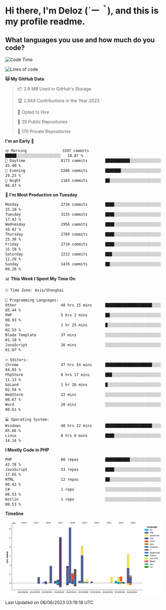 # **Hi there, I'm Deloz (*´ー｀*), and this is my profile readme.**

## **What languages you use and how much do you code?**

<!--START_SECTION:waka-->
![Code Time](http://img.shields.io/badge/Code%20Time-1%2C623%20hrs%2048%20mins-blue)

![Lines of code](https://img.shields.io/badge/From%20Hello%20World%20I%27ve%20Written-30.9%20million%20lines%20of%20code-blue)

**🐱 My GitHub Data** 

> 📦 2.9 MB Used in GitHub's Storage 
 > 
> 🏆 2,848 Contributions in the Year 2023
 > 
> 💼 Opted to Hire
 > 
> 📜 29 Public Repositories 
 > 
> 🔑 170 Private Repositories 
 > 
**I'm an Early 🐤** 

```text
🌞 Morning                3397 commits        █████░░░░░░░░░░░░░░░░░░░░   18.87 % 
🌆 Daytime                8173 commits        ███████████░░░░░░░░░░░░░░   45.40 % 
🌃 Evening                5266 commits        ███████░░░░░░░░░░░░░░░░░░   29.25 % 
🌙 Night                  1165 commits        ██░░░░░░░░░░░░░░░░░░░░░░░   06.47 % 
```
📅 **I'm Most Productive on Tuesday** 

```text
Monday                   2734 commits        ████░░░░░░░░░░░░░░░░░░░░░   15.19 % 
Tuesday                  3135 commits        ████░░░░░░░░░░░░░░░░░░░░░   17.42 % 
Wednesday                2956 commits        ████░░░░░░░░░░░░░░░░░░░░░   16.42 % 
Thursday                 2769 commits        ████░░░░░░░░░░░░░░░░░░░░░   15.38 % 
Friday                   2719 commits        ████░░░░░░░░░░░░░░░░░░░░░   15.10 % 
Saturday                 2212 commits        ███░░░░░░░░░░░░░░░░░░░░░░   12.29 % 
Sunday                   1476 commits        ██░░░░░░░░░░░░░░░░░░░░░░░   08.20 % 
```


📊 **This Week I Spent My Time On** 

```text
🕑︎ Time Zone: Asia/Shanghai

💬 Programming Languages: 
Other                    48 hrs 15 mins      █████████████████████░░░░   85.44 % 
PHP                      5 hrs 2 mins        ██░░░░░░░░░░░░░░░░░░░░░░░   08.93 % 
Go                       1 hr 25 mins        █░░░░░░░░░░░░░░░░░░░░░░░░   02.53 % 
Blade Template           37 mins             ░░░░░░░░░░░░░░░░░░░░░░░░░   01.10 % 
JavaScript               36 mins             ░░░░░░░░░░░░░░░░░░░░░░░░░   01.07 % 

🔥 Editors: 
Chrome                   47 hrs 54 mins      █████████████████████░░░░   84.83 % 
PhpStorm                 6 hrs 17 mins       ███░░░░░░░░░░░░░░░░░░░░░░   11.13 % 
GoLand                   1 hr 26 mins        █░░░░░░░░░░░░░░░░░░░░░░░░   02.54 % 
WebStorm                 22 mins             ░░░░░░░░░░░░░░░░░░░░░░░░░   00.67 % 
Word                     20 mins             ░░░░░░░░░░░░░░░░░░░░░░░░░   00.61 % 

💻 Operating System: 
Windows                  48 hrs 22 mins      █████████████████████░░░░   85.66 % 
Linux                    8 hrs 6 mins        ████░░░░░░░░░░░░░░░░░░░░░   14.34 % 
```

**I Mostly Code in PHP** 

```text
PHP                      80 repos            ███████████░░░░░░░░░░░░░░   42.78 % 
JavaScript               33 repos            ████░░░░░░░░░░░░░░░░░░░░░   17.65 % 
HTML                     12 repos            ██░░░░░░░░░░░░░░░░░░░░░░░   06.42 % 
C#                       1 repo              ░░░░░░░░░░░░░░░░░░░░░░░░░   00.53 % 
Kotlin                   1 repo              ░░░░░░░░░░░░░░░░░░░░░░░░░   00.53 % 
```



**Timeline**

![Lines of Code chart](https://raw.githubusercontent.com/deloz/deloz/main/assets/bar_graph.png)


 Last Updated on 06/06/2023 03:19:18 UTC
<!--END_SECTION:waka-->
